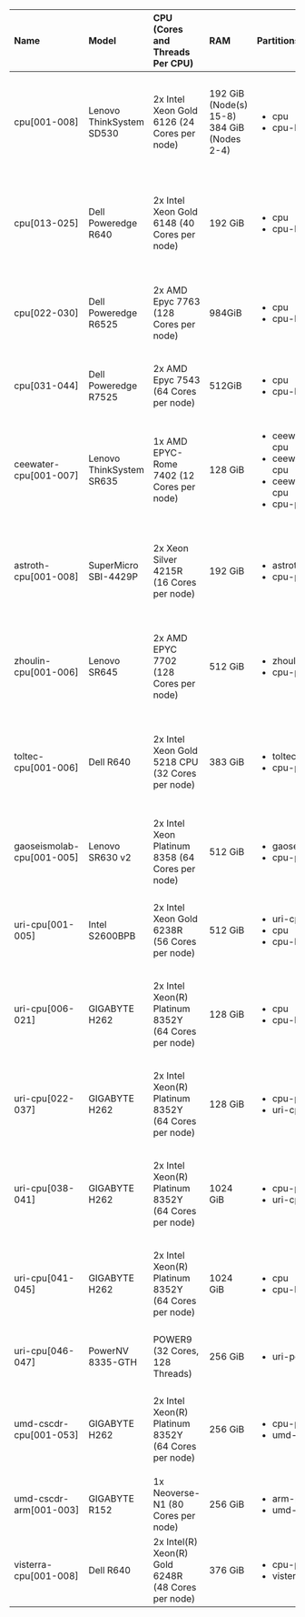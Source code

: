 | Name                      | Model                    | CPU (Cores and Threads Per CPU)                     | RAM                                        | Partitions                                                                                                            | Constraints                                                                                                       |
|:--------------------------|:-------------------------|:----------------------------------------------------|:-------------------------------------------|:----------------------------------------------------------------------------------------------------------------------|:------------------------------------------------------------------------------------------------------------------|
| cpu[001-008]              | Lenovo ThinkSystem SD530 | 2x Intel Xeon Gold 6126 (24 Cores per node)         | 192 GiB (Node(s) 15-8) 384 GiB (Nodes 2-4) | <ul><li>cpu</li><li>cpu-long</li></ul>                                                                                | <ul><li>len-sd530_2018</li><li>avx512</li><li>intel</li><li>linux-ubuntu20.04-skylake_avx512</li></ul>            |
| cpu[013-025]              | Dell Poweredge R640      | 2x Intel Xeon Gold 6148 (40 Cores per node)         | 192 GiB                                    | <ul><li>cpu</li><li>cpu-long</li></ul>                                                                                | <ul><li>dell-r640_2020</li<li>avx512</li><li>intel</li><li>linux-ubuntu20.04-skylake_avx512</li></ul>             |
| cpu[022-030]              | Dell Poweredge R6525     | 2x AMD Epyc 7763 (128 Cores per node)               | 984GiB                                     | <ul><li>cpu</li><li>cpu-long</li></ul>                                                                                | <ul><li>dell_r6525</li><li>amd</li><li>zen3</li><li>x86_64_v3</li><li>x86_64</li></ul>                            |
| cpu[031-044]              | Dell Poweredge R7525     | 2x AMD Epyc 7543 (64 Cores per node)                | 512GiB                                     | <ul><li>cpu</li><li>cpu-long</li></ul>                                                                                | <ul><li>amd</li><li>zen3</li><li>x86_64_v3</li><li>x86_64</li></ul>                                               |
| ceewater-cpu[001-007]     | Lenovo ThinkSystem SR635 | 1x AMD EPYC-Rome 7402 (12 Cores per node)           | 128 GiB                                    | <ul><li>ceewater_cjgleason-cpu</li><li>ceewater_casey-cpu</li><li>ceewater_kandread-cpu</li><li>cpu-preempt</li></ul> | <ul><li>ceewater_len-sr635_2020</li><li>amd</li><li>linux-ubuntu20.04-zen2</li></ul>                              |
| astroth-cpu[001-008]      | SuperMicro SBI-4429P     | 2x Xeon Silver 4215R (16 Cores per node)            | 192 GiB                                    | <ul><li>astroth-cpu</li><li>cpu-preempt</li></ul>                                                                     | <ul><li>astroth_smicro-sbi4429p_2021</li><li>avx512</li><li>intel</li><li>linux-ubuntu20.04-cascadelake</li></ul> |
| zhoulin-cpu[001-006]      | Lenovo SR645             | 2x AMD EPYC 7702 (128 Cores per node)               | 512 GiB                                    | <ul><li>zhoulin-cpu</li><li>cpu-preempt</li></ul>                                                                     | <ul><li>zhoulin_len-sr645_2021</li><li>amd</li><li>linux-ubuntu20.04-zen2</li></ul>                               |
| toltec-cpu[001-006]       | Dell R640                | 2x Intel Xeon Gold 5218 CPU (32 Cores per node)     | 383 GiB                                    | <ul><li>toltec-cpu</li><li>cpu-preempt</li></ul>                                                                      | <ul><li>toltec_dell-r640_2021</li><li>avx512</li><li>intel</li><li>linux-ubuntu20.04-cascadelake</li></ul>        |
| gaoseismolab-cpu[001-005] | Lenovo SR630 v2          | 2x Intel Xeon Platinum 8358 (64 Cores per node)     | 512 GiB                                    | <ul><li>gaoseismolab-cpu</li><li>cpu-preempt</li></ul>                                                                | <ul><li>avx512</li><li>intel</li><li>linux-ubuntu20.04-icelake</li></ul>                                          |
| uri-cpu[001-005]          | Intel S2600BPB           | 2x Intel Xeon Gold 6238R (56 Cores per node)        | 512 GiB                                    | <ul><li>uri-cpu</li><li>cpu</li><li>cpu-long</li></ul>                                                                | <ul><li>avx512</li><li>intel</li><li>linux-ubuntu20.04-cascadelake</li></ul>                                      |
| uri-cpu[006-021]          | GIGABYTE H262            | 2x Intel Xeon(R) Platinum 8352Y (64 Cores per node) | 128 GiB                                    | <ul><li>cpu</li><li>cpu-long</li></ul>                                                                                | <ul><li>avx512</li><li>intel</li><li>linux-ubuntu20.04-icelake</li><li>ib</li></ul>                               |
| uri-cpu[022-037]          | GIGABYTE H262            | 2x Intel Xeon(R) Platinum 8352Y (64 Cores per node) | 128 GiB                                    | <ul><li>cpu-preempt</li><li>uri-cpu</li></ul>                                                                         | <ul><li>avx512</li><li>intel</li><li>linux-ubuntu20.04-icelake</li><li>ib</li></ul>                               |
| uri-cpu[038-041]          | GIGABYTE H262            | 2x Intel Xeon(R) Platinum 8352Y (64 Cores per node) | 1024 GiB                                   | <ul><li>cpu-preempt</li><li>uri-cpu</li></ul>                                                                         | <ul><li>avx512</li><li>intel</li><li>linux-ubuntu20.04-icelake</li><li>ib</li></ul>                               |
| uri-cpu[041-045]          | GIGABYTE H262            | 2x Intel Xeon(R) Platinum 8352Y (64 Cores per node) | 1024 GiB                                   | <ul><li>cpu</li><li>cpu-long</li></ul>                                                                                | <ul><li>avx512</li><li>intel</li><li>linux-ubuntu20.04-icelake</li><li>ib</li></ul>                               |
| uri-cpu[046-047]          | PowerNV 8335-GTH         | POWER9 (32 Cores, 128 Threads)                      | 256 GiB                                    | <ul><li>uri-power9</li><ul>                                                                                           | <ul><li>power9le</li><li>altivec</li><li>ppc64le</li></ul>                                                        |
| umd-cscdr-cpu[001-053]    | GIGABYTE H262            | 2x Intel Xeon(R) Platinum 8352Y (64 Cores per node) | 256 GiB                                    | <ul><li>cpu-preempt</li><li>umd-cscdr-cpu</li>                                                                        | <ul><li>avx512</li><li>intel</li><li>linux-ubuntu20.04-icelake</li><li>ib</li></ul>                               |
| umd-cscdr-arm[001-003]    | GIGABYTE R152            | 1x Neoverse-N1 (80 Cores per node)                  | 256 GiB                                    | <ul><li>arm-preempt</li><li>umd-cscdr-arm</li>                                                                        | <ul><li>arm64</li><li>aarch64</li></ul>                                                                           |
| visterra-cpu[001-008]     | Dell R640                | 2x Intel(R) Xeon(R) Gold 6248R (48 Cores per node)  | 376 GiB                                    | <ul><li>cpu-preempt</li><li>visterra</li></ul>                                                                        | <ul><li>avx512</li><li>intel</li><li>cascadelake</li><li>ib</li></ul>                                             |
